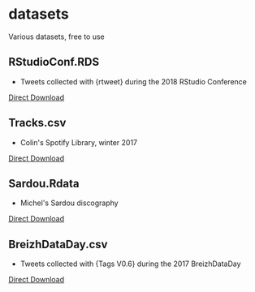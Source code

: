 # datasets

Various datasets, free to use

## RStudioConf.RDS

+ Tweets collected with {rtweet} during the 2018 RStudio Conference 

[Direct Download](https://github.com/ThinkR-open/datasets/raw/master/%23RStudioConf.RDS)

## Tracks.csv

+ Colin's Spotify Library, winter 2017

[Direct Download](https://raw.githubusercontent.com/ThinkR-open/datasets/master/tracks.csv)

## Sardou.Rdata 

+ Michel's Sardou discography

[Direct Download](https://github.com/ThinkR-open/datasets/raw/master/sardou.Rdata)

## BreizhDataDay.csv

+ Tweets collected with {Tags V0.6} during the 2017 BreizhDataDay

[Direct Download](https://raw.githubusercontent.com/ThinkR-open/datasets/master/breizhdataday.csv)
